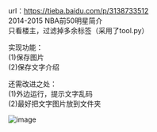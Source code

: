 
url：https://tieba.baidu.com/p/3138733512<br/>
2014-2015 NBA前50明星简介<br/>
只看楼主，过滤掉多余标签（采用了tool.py）<br/>

实现功能：<br/>
(1)保存图片<br/>
(2)保存文字介绍<br/>


还需改进之处：<br/>
(1)外边运行，提示文字乱码<br/>
(2)最好把文字图片放到文件夹<br/>

![image](https://github.com/sight007/Python-Spider/blob/master/top50.png)






